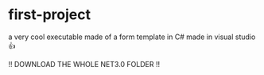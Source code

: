 # first-project

a very cool executable made of a form template in C# made in visual studio 👍

!! DOWNLOAD THE WHOLE NET3.0 FOLDER !!

